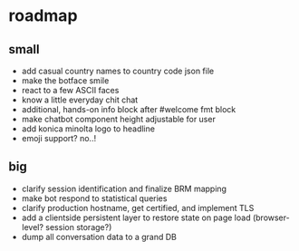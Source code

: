 # roadmap

## small

+ add casual country names to country code json file
+ make the botface smile
+ react to a few ASCII faces
+ know a little everyday chit chat
+ additional, hands-on info block after #welcome fmt block
+ make chatbot component height adjustable for user
+ add konica minolta logo to headline
+ emoji support? no..!

## big

+ clarify session identification and finalize BRM mapping
+ make bot respond to statistical queries
+ clarify production hostname, get certified, and implement TLS
+ add a clientside persistent layer to restore state on page load
(browser-level? session storage?)
+ dump all conversation data to a grand DB
